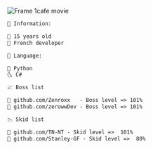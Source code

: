 ![Frame 1cafe movie](https://media.discordapp.net/attachments/811753382208995362/811753914084360213/29ca_2.gif)

```diff
🧠 Information:

👀 15 years old
👻 French developer
```

```diff
🌌 Language:

🐍 Python
🌜 C# 
```

```diff
📈 Boss list

📌 github.com/Zenroxx   - Boss level => 101%
📌 github.com/zerowwDev - Boss level => 101%
```

```diff
📉 Skid list

📌 github.com/TN-NT - Skid level =>  101%
📌 github.com/Stanley-GF - Skid level =>  80%
```
